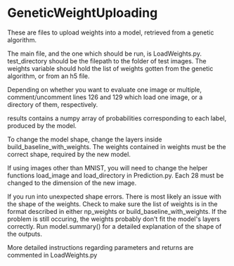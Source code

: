 # GeneticWeightUploading

These are files to upload weights into a model, retrieved from a genetic algorithm.

The main file, and the one which should be run, is LoadWeights.py. test_directory should be the filepath to the folder of test images. The weights variable should hold the list of weights gotten from the genetic algorithm, or from an h5 file.

Depending on whether you want to evaluate one image or multiple, comment/uncomment lines 126 and 129 which load one image, or a directory of them, respectively.

results contains a numpy array of probabilities corresponding to each label, produced by the model.

To change the model shape, change the layers inside build_baseline_with_weights. The weights contained in weights must be the correct shape, required by the new model.

If using images other than MNIST, you will need to change the helper functions load_image and load_directory in Prediction.py. Each 28 must be changed to the dimension of the new image.

If you run into unexpected shape errors. There is most likely an issue with the shape of the weights. Check to make sure the list of weights is in the format described in either np_weights or build_baseline_with_weights. If the problem is still occuring, the weights probably don't fit the model's layers correctly. Run model.summary() for a detailed explanation of the shape of the outputs.

More detailed instructions regarding parameters and returns are commented in LoadWeights.py
